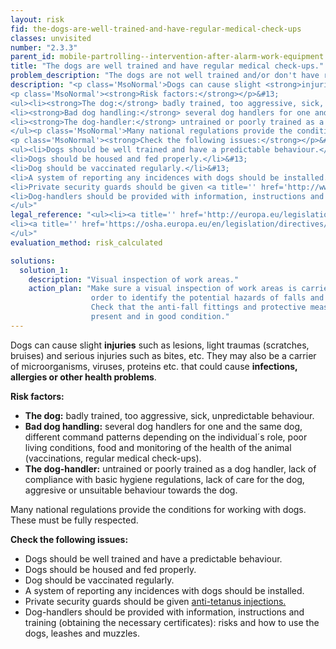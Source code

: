 ```yaml
---
layout: risk
fid: the-dogs-are-well-trained-and-have-regular-medical-check-ups
classes: unvisited
number: "2.3.3"
parent_id: mobile-partrolling--intervention-after-alarm-work-equipment
title: "The dogs are well trained and have regular medical check-ups."
problem_description: "The dogs are not well trained and/or don't have regular medical check-ups."
description: "<p class='MsoNormal'>Dogs can cause slight <strong>injuries</strong> such as lesions, light traumas (scratches, bruises) and serious injuries such as bites, etc. They may also be a carrier of microorganisms, viruses, proteins etc. that could cause <strong>infections, allergies or other health problems</strong>.</p>&#13;
<p class='MsoNormal'><strong>Risk factors:</strong></p>&#13;
<ul><li><strong>The dog:</strong> badly trained, too aggressive, sick, unpredictable behaviour.</li>&#13;
<li><strong>Bad dog handling:</strong> several dog handlers for one and the same dog, different command patterns depending on the individual´s role, poor living conditions, food and monitoring of the health of the animal (vaccinations, regular medical check-ups).</li>&#13;
<li><strong>The dog-handler:</strong> untrained or poorly trained as a dog handler, lack of compliance with basic hygiene regulations, lack of care for the dog, aggresive or unsuitable behaviour towards the dog.</li>&#13;
</ul><p class='MsoNormal'>Many national regulations provide the conditions for working with dogs. These must be fully respected.</p>&#13;
<p class='MsoNormal'><strong>Check the following issues:</strong></p>&#13;
<ul><li>Dogs should be well trained and have a predictable behaviour.</li>&#13;
<li>Dogs should be housed and fed properly.</li>&#13;
<li>Dog should be vaccinated regularly.</li>&#13;
<li>A system of reporting any incidences with dogs should be installed.</li>&#13;
<li>Private security guards should be given <a title='' href='http://www.hse.gov.uk/violence/security.htm' target='_blank' rel='nofollow'>anti-tetanus injections.</a></li>&#13;
<li>Dog-handlers should be provided with information, instructions and training (obtaining the necessary certificates): risks and how to use the dogs, leashes and muzzles.</li>&#13;
</ul>"
legal_reference: "<ul><li><a title='' href='http://europa.eu/legislation_summaries/employment_and_social_policy/health_hygiene_safety_at_work/c11113_en.htm' rel='nofollow' target='_blank'>89/391/CEE Implementing measures to improve the health and safety of workers (framework directive).</a></li>&#13;
<li><a title='' href='https://osha.europa.eu/en/legislation/directives/exposure-to-biological-agents/77' rel='nofollow' target='_blank'>2000/54/EC Directive on the protection of workers from risks related to exposure to biological agents at work</a>.</li>&#13;
</ul>"
evaluation_method: risk_calculated

solutions:
  solution_1:
    description: "Visual inspection of work areas."
    action_plan: "Make sure a visual inspection of work areas is carried out in
                  order to identify the potential hazards of falls and slips.
                  Check that the anti-fall fittings and protective measures are
                  present and in good condition."
---
```

Dogs can cause slight **injuries** such as lesions, light traumas (scratches,
bruises) and serious injuries such as bites, etc. They may also be a carrier
of microorganisms, viruses, proteins etc. that could cause **infections,
allergies or other health problems**.

**Risk factors:**

  * **The dog:** badly trained, too aggressive, sick, unpredictable behaviour.
  * **Bad dog handling:** several dog handlers for one and the same dog, different command patterns depending on the individual´s role, poor living conditions, food and monitoring of the health of the animal (vaccinations, regular medical check-ups).
  * **The dog-handler:** untrained or poorly trained as a dog handler, lack of compliance with basic hygiene regulations, lack of care for the dog, aggresive or unsuitable behaviour towards the dog.

Many national regulations provide the conditions for working with dogs. These
must be fully respected.

**Check the following issues:**

  * Dogs should be well trained and have a predictable behaviour.
  * Dogs should be housed and fed properly.
  * Dog should be vaccinated regularly.
  * A system of reporting any incidences with dogs should be installed.
  * Private security guards should be given [anti-tetanus injections.](http://www.hse.gov.uk/violence/security.htm)
  * Dog-handlers should be provided with information, instructions and training (obtaining the necessary certificates): risks and how to use the dogs, leashes and muzzles.


